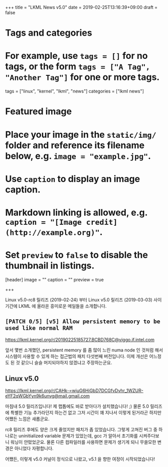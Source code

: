+++
title = "LKML News v5.0"
date = 2019-02-25T13:16:39+09:00
draft = false

# Tags and categories
# For example, use `tags = []` for no tags, or the form `tags = ["A Tag", "Another Tag"]` for one or more tags.
tags = ["linux", "kernel", "lkml", "news"]
categories = ["lkml news"]

# Featured image
# Place your image in the `static/img/` folder and reference its filename below, e.g. `image = "example.jpg"`.
# Use `caption` to display an image caption.
#   Markdown linking is allowed, e.g. `caption = "[Image credit](http://example.org)"`.
# Set `preview` to `false` to disable the thumbnail in listings.
[header]
image = ""
caption = ""
preview = true

+++

Linux v5.0-rc8 릴리즈 (2019-02-24) 부터 Linux v5.0 릴리즈 (2019-03-03) 사이
기간에 LKML 에 올라온 흥미로운 메일들을 소개합니다.


``[PATCH 0/5] [v5] Allow persistent memory to be used like normal RAM``
-----------------------------------------------------------------------

https://lkml.kernel.org/r/20190225185727.BCBD768C@viggo.jf.intel.com

앞서 몇번 소개했던, persistent memory 를 좀 많이 느린 numa node 인 것처럼 해서
시스템이 사용할 수 있게 하는 접근법의 패치 다섯번째 버전입니다.
이제 개선은 어느정도 된 것 같으니 슬슬 머지되야하지 않겠냐고 주장하는군요.


Linux v5.0
----------

https://lkml.kernel.org/r/CAHk-=wjuG6HiGbD7DCGfvDvhr_1WZUR-eYF2qWGbYyn9k6unvg@mail.gmail.com

마침내 5.0 릴리즈입니다!  제 랩톱에도 바로 받아다가 설치했습니다! ;)  물론 5.0
릴리즈에 특별한 기능 추가라던지 하는건 없고 그저 시간이 꽤 지나서 이렇게
된거라곤 하지만 어쨌든 느낌은 새롭군요.

rc8 릴리즈 후에도 양은 크게 줄었지만 패치가 좀 있었습니다.  그렇게 고쳐진 버그
중 하나로는 uninitialized variable 문제가 있었는데, gcc 가 알아서 초기화를
시켜주다보니 워닝이 안떴었군요.  물론 다른 컴파일러를 사용하면 문제가 생기게
되니 무쓸모한 변경은 아니었다 자평합니다.

어쨌든, 이렇게 v5.0 커널이 정식으로 나왔고, v5.1 을 향한 여정이 시작되었습니다!
